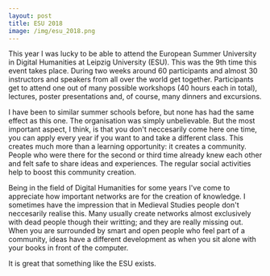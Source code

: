 ```yaml
---
layout: post
title: ESU 2018
image: /img/esu_2018.png
---
```


This year I was lucky to be able to attend the European Summer University in Digital Humanities at Leipzig University (ESU). This was the 9th time this event takes place. During two weeks around 60 participants and almost 30 instructors and speakers from all over the world get together. Participants get to attend one out of many possible workshops (40 hours each in total), lectures, poster presentations and, of course, many dinners and excursions.

I have been to similar summer schools before, but none has had the same effect as this one. The organisation was simply unbelievable. But the most important aspect, I think, is that you don't neccesarily come here one time, you can apply every year if you want to and take a different class. This creates much more than a learning opportunity: it creates a community. People who were there for the second or third time already knew each other and felt safe to share ideas and experiences. The regular social activities help to boost this community creation.

Being in the field of Digital Humanities for some years I've come to appreciate how important networks are for the creation of knowledge. I sometimes have the impression that in Medieval Studies people don't neccesarily realise this. Many usually create networks almost exclusively with dead people though their writting; and they are really missing out. When you are surrounded by smart and open people who feel part of a community, ideas have a different development as when you sit alone with your books in front of the computer. 

It is great that something like the ESU exists.
